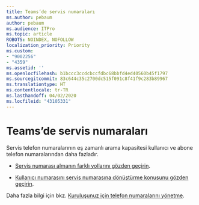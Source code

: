 ```yaml
---
title: Teams’de servis numaraları
ms.author: pebaum
author: pebaum
ms.audience: ITPro
ms.topic: article
ROBOTS: NOINDEX, NOFOLLOW
localization_priority: Priority
ms.custom:
- "9002256"
- "4359"
ms.assetid: ''
ms.openlocfilehash: b1bccc3ccdcbccfdbc68bbfd4ed40560b45f1797
ms.sourcegitcommit: 83c644c35c2700dc515f091c8f41f9c283b89967
ms.translationtype: HT
ms.contentlocale: tr-TR
ms.lasthandoff: 04/02/2020
ms.locfileid: "43105331"
---
```

# <a name="service-numbers-in-teams"></a>Teams’de servis numaraları

Servis telefon numaralarının eş zamanlı arama kapasitesi kullanıcı ve abone telefon numaralarından daha fazladır. 

- [Servis numarası almanın farklı yollarını gözden geçirin](https://docs.microsoft.com/microsoftteams/getting-service-phone-numbers). 

- [Kullanıcı numarasını servis numarasına dönüştürme konusunu gözden geçirin](https://docs.microsoft.com/microsoftteams/manage-phone-numbers-for-your-organization/phone-number-management-for-the-u-s).

Daha fazla bilgi için bkz. [Kuruluşunuz için telefon numaralarını yönetme](https://docs.microsoft.com/microsoftteams/manage-phone-numbers-for-your-organization/manage-phone-numbers-for-your-organization).
